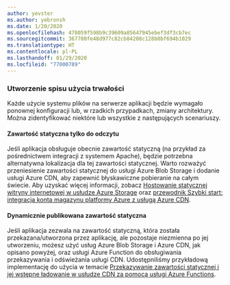 ```yaml
---
author: yevster
ms.author: yebronsh
ms.date: 1/20/2020
ms.openlocfilehash: 478059f598b9c39609a85647945ebef3df3cb7ec
ms.sourcegitcommit: 367780fe48d977c82cb84208c128b0bf694b1029
ms.translationtype: HT
ms.contentlocale: pl-PL
ms.lasthandoff: 01/29/2020
ms.locfileid: "77000789"
---
```

### <a name="inventory-persistence-usage"></a>Utworzenie spisu użycia trwałości

Każde użycie systemu plików na serwerze aplikacji będzie wymagało ponownej konfiguracji lub, w rzadkich przypadkach, zmiany architektury. Można zidentyfikować niektóre lub wszystkie z następujących scenariuszy.

#### <a name="read-only-static-content"></a>Zawartość statyczna tylko do odczytu

Jeśli aplikacja obsługuje obecnie zawartość statyczną (na przykład za pośrednictwem integracji z systemem Apache), będzie potrzebna alternatywna lokalizacja dla tej zawartości statycznej. Warto rozważyć przeniesienie zawartości statycznej do usługi Azure Blob Storage i dodanie usługi Azure CDN, aby zapewnić błyskawiczne pobieranie na całym świecie. Aby uzyskać więcej informacji, zobacz [Hostowanie statycznej witryny internetowej w usłudze Azure Storage](/azure/storage/blobs/storage-blob-static-website) oraz [przewodnik Szybki start: integracja konta magazynu platformy Azure z usługą Azure CDN](/azure/cdn/cdn-create-a-storage-account-with-cdn#enable-azure-cdn-for-the-storage-account).

#### <a name="dynamically-published-static-content"></a>Dynamicznie publikowana zawartość statyczna

Jeśli aplikacja zezwala na zawartość statyczną, która została przekazana/utworzona przez aplikację, ale pozostaje niezmienna po jej utworzeniu, możesz użyć usług Azure Blob Storage i Azure CDN, jak opisano powyżej, oraz usługi Azure Function do obsługiwania przekazywania i odświeżania usługi CDN. Udostępniliśmy przykładową implementację do użycia w temacie [Przekazywanie zawartości statycznej i jej wstępne ładowanie w usłudze CDN za pomocą usługi Azure Functions](https://github.com/Azure-Samples/functions-java-push-static-contents-to-cdn).
